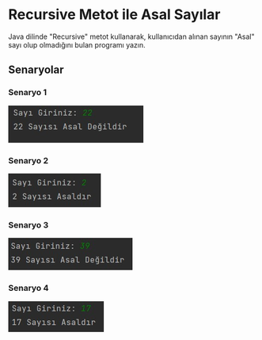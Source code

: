 # Recursive Metot ile Asal Sayılar
Java dilinde "Recursive" metot kullanarak, kullanıcıdan alınan sayının "Asal" sayı olup olmadığını bulan programı yazın.

## Senaryolar
### Senaryo 1
![a](img/1.jpg)
### Senaryo 2
![a](img/3.jpg)
### Senaryo 3
![a](img/2.jpg)
### Senaryo 4
![a](img/4.jpg)